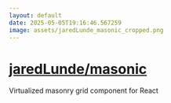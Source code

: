 ```yaml
---
layout: default
date: 2025-05-05T19:16:46.567259
image: assets/jaredLunde_masonic_cropped.png
---
```


# [jaredLunde/masonic](https://github.com/jaredLunde/masonic)

Virtualized masonry grid component for React
